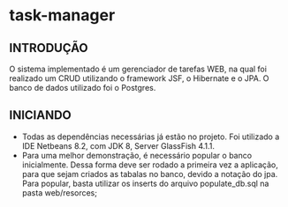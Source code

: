 # task-manager

## INTRODUÇÃO
O sistema implementado é um gerenciador de tarefas WEB, na qual foi realizado um CRUD utilizando o framework JSF, o Hibernate e o JPA. O banco de dados utilizado foi o Postgres.

## INICIANDO
- Todas as dependências necessárias já estão no projeto. Foi utilizado a IDE Netbeans 8.2, com JDK 8, Server GlassFish 4.1.1.
- Para uma melhor demonstração, é necessário popular o banco inicialmente. Dessa forma deve ser rodado a primeira vez a aplicação, para que sejam criados as tabalas no banco, devido a notação do jpa. Para popular, basta utilizar os inserts do arquivo populate_db.sql na pasta web/resorces; 
